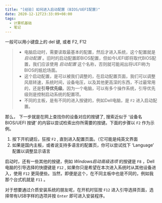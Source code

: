 ```yaml
---
title: "[经验] 如何进入启动配置 (BIOS/UEFI配置)"
date: 2020-12-12T23:33:09+08:00
tags:
  - 计算机基础
  - 笔记
---
```


一般可以用小键盘上的 del 键, 或者 F2, F12

<!--more-->

> - 电脑启动时，需要读取最基本的配置，然后才进入系统，这个配置就是 *启动配置* 。旧时的启动配置即BIOS配置，但如今UEFI即将取代BIOS配置，我们应该使用 *启动配置* 这个名称，否则就可能闹出将UEFI称为BIOS的尴尬场面。
> - 这个启动配置，是可以被我们调整的，在启动配置页面，我们可以调整风扇转速，系统时间，设备电压，以及其他更高深的东西，不过最常用的，还是**引导优先级**。因为一个电脑，可以有多个操作系统，引导优先级则是控制启动系统的配置项。
> - 不同的主板，是有不同的进入按键的，例如Dell电脑，是 `F2` 进入启动配置。

那么， 下一步就是在网上查找你的设备对应的按键了, 搜索近似于 ‘设备名 BIOS/UEFI 按键’ 的内容以尝试检索出你所需要的按键。下面的步骤以  `F2` 作为示例。
1. 按下开机键后，狂按 `F2` , 直到进入配置页面。（它可能是纯英文界面
2. 如果是国内主板，或者说支持多语言的配置页，你可以尝试找下 ‘Language’ 配置以调整显示语言

启动时，还有一些其他的按键，例如 *Windows启动高级选项* 的按键是 `F8` ，Dell电脑的引导选择的快捷键是 `F12` , 如果你只是希望在本次进入系统时从其他设备进入，使用 `F12` 更简便些。当然，即便是这个，在不同主板中也是不同的，例如我那个台式机就是 `F11` 。

对于想要通过介质安装系统的朋友呢，在开机时狂按 `F12` 进入引导选择页面，选择带有USB字样的选项并按 `Enter` 即可进入安装程序。